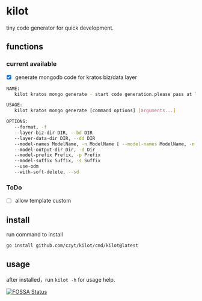 # kilot
tiny code generator  for quick development.
## functions
### current available
 + [x] generate mongodb code for kratos biz/data layer
```bash
NAME:
   kilot kratos mongo generate - start code generation.please pass at least one arg as model name(multi model names are supported).

USAGE:
   kilot kratos mongo generate [command options] [arguments...]

OPTIONS:
   --format, -f                                                                     set whether to format generated code before write to file. (default: true)
   --layer-biz-dir DIR, --bd DIR                                                    set biz layer code store Dir DIR.default is `biz`. (default: "biz")
   --layer-data-dir DIR, --dd DIR                                                   set data layer code store Dir DIR.default is `data`. (default: "data")
   --model-names ModelName, -n ModelName [ --model-names ModelName, -n ModelName ]  set model names ModelName for mongo code generate.multi model names supported.
   --model-output-dir Dir, -d Dir                                                   set model save dir Dir.if not set tool working dir will be used.
   --model-prefix Prefix, -p Prefix                                                 set model name prefix Prefix.default is empty.
   --model-suffix Suffix, -s Suffix                                                 set model name suffix Suffix .default is empty.
   --use-odm                                                                        this flag set whether to use mongo odm (use mgm). (default: true)
   --with-soft-delete, --sd                                                         this flag set whether to generate soft delete feature code. (default: false)                                                                   this flag set whether to use mongo odm (use mgm). (default: true)

```
### ToDo
+ [ ] allow template custom
## install
run command to install
```bash
go install github.com/czyt/kilot/cmd/kilot@latest
```
## usage
after installed，run `kilot -h` for usage help.

[![FOSSA Status](https://app.fossa.com/api/projects/git%2Bgithub.com%2Fczyt%2Fkilot.svg?type=large)](https://app.fossa.com/projects/git%2Bgithub.com%2Fczyt%2Fkilot?ref=badge_large)
